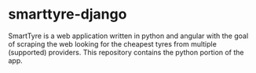 # smarttyre-django
SmartTyre is a web application written in python and angular with the goal of scraping the web looking for the cheapest tyres from multiple (supported) providers. This repository contains the python portion of the app.
